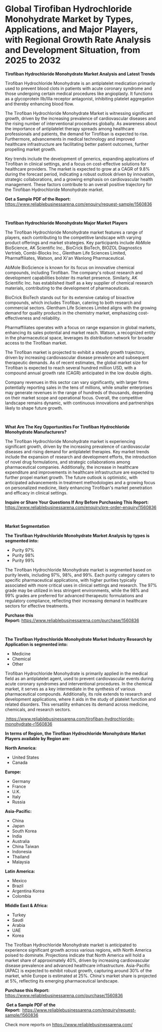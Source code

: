 <p><h1>Global Tirofiban Hydrochloride Monohydrate Market by Types, Applications, and Major Players, with Regional Growth Rate Analysis and Development Situation, from 2025 to 2032</h1></p><p><strong>Tirofiban Hydrochloride Monohydrate Market Analysis and Latest Trends</strong></p>
<p><p>Tirofiban Hydrochloride Monohydrate is an antiplatelet medication primarily used to prevent blood clots in patients with acute coronary syndrome and those undergoing certain medical procedures like angioplasty. It functions as a glycoprotein IIb/IIIa receptor antagonist, inhibiting platelet aggregation and thereby enhancing blood flow.</p><p>The Tirofiban Hydrochloride Monohydrate Market is witnessing significant growth, driven by the increasing prevalence of cardiovascular diseases and the rising number of interventional procedures globally. As awareness about the importance of antiplatelet therapy spreads among healthcare professionals and patients, the demand for Tirofiban is expected to rise. Furthermore, advancements in medical technology and improved healthcare infrastructure are facilitating better patient outcomes, further propelling market growth.</p><p>Key trends include the development of generics, expanding applications of Tirofiban in clinical settings, and a focus on cost-effective solutions for healthcare providers. The market is expected to grow at a CAGR of 9.8% during the forecast period, indicating a robust outlook driven by innovation, strategic collaborations, and a growing emphasis on cardiovascular health management. These factors contribute to an overall positive trajectory for the Tirofiban Hydrochloride Monohydrate market.</p></p>
<p><strong>Get a Sample PDF of the Report:&nbsp;</strong> <a href="https://www.reliablebusinessarena.com/enquiry/request-sample/1560836?utm_campaign=2317&utm_medium=2&utm_source=Github&utm_content=ia&utm_term=02042025&utm_id=tirofiban-hydrochloride-monohydrate">https://www.reliablebusinessarena.com/enquiry/request-sample/1560836</a></p>
<p>&nbsp;</p>
<p><strong>Tirofiban Hydrochloride Monohydrate Major Market Players</strong></p>
<p><p>The Tirofiban Hydrochloride Monohydrate market features a range of players, each contributing to the competitive landscape with varying product offerings and market strategies. Key participants include AbMole BioScience, AK Scientific Inc., BioCrick BioTech, BIOZOL Diagnostics Vertrieb, Combi-Blocks Inc., Glentham Life Sciences Limited, Pharmaffiliates, Watson, and Xi'an Wanlong Pharmaceutical.</p><p>AbMole BioScience is known for its focus on innovative chemical compounds, including Tirofiban. The company's robust research and development capabilities bolster its market presence. Similarly, AK Scientific Inc. has established itself as a key supplier of chemical research materials, contributing to the development of pharmaceuticals.</p><p>BioCrick BioTech stands out for its extensive catalog of bioactive compounds, which includes Tirofiban, catering to both research and commercial sectors. Glentham Life Sciences Limited aligns with the growing demand for quality products in the chemistry market, emphasizing cost-effectiveness and reliability.</p><p>Pharmaffiliates operates with a focus on range expansion in global markets, enhancing its sales potential and market reach. Watson, a recognized entity in the pharmaceutical space, leverages its distribution network for broader access to the Tirofiban market.</p><p>The Tirofiban market is projected to exhibit a steady growth trajectory, driven by increasing cardiovascular disease prevalence and subsequent therapeutic demands. As of recent estimates, the global market size for Tirofiban is expected to reach several hundred million USD, with a compound annual growth rate (CAGR) anticipated in the low double digits.</p><p>Company revenues in this sector can vary significantly, with larger firms potentially reporting sales in the tens of millions, while smaller enterprises may generate revenues in the range of hundreds of thousands, depending on their market scope and operational focus. Overall, the competitive landscape remains dynamic, with continuous innovations and partnerships likely to shape future growth.</p></p>
<p>&nbsp;</p>
<p><strong>What Are The Key Opportunities For Tirofiban Hydrochloride Monohydrate Manufacturers?</strong></p>
<p><p>The Tirofiban Hydrochloride Monohydrate market is experiencing significant growth, driven by the increasing prevalence of cardiovascular diseases and rising demand for antiplatelet therapies. Key market trends include the expansion of research and development efforts, the introduction of novel drug formulations, and strategic collaborations among pharmaceutical companies. Additionally, the increase in healthcare expenditure and improvements in healthcare infrastructure are expected to further propel market growth. The future outlook is optimistic, with anticipated advancements in treatment methodologies and a growing focus on personalized medicine, likely enhancing Tirofiban's market penetration and efficacy in clinical settings.</p></p>
<p><strong>Inquire or Share Your Questions If Any Before Purchasing This Report:</strong> <a href="https://www.reliablebusinessarena.com/enquiry/pre-order-enquiry/1560836?utm_campaign=2317&utm_medium=2&utm_source=Github&utm_content=ia&utm_term=02042025&utm_id=tirofiban-hydrochloride-monohydrate">https://www.reliablebusinessarena.com/enquiry/pre-order-enquiry/1560836</a></p>
<p>&nbsp;</p>
<p><strong>Market Segmentation</strong></p>
<p><strong>The Tirofiban Hydrochloride Monohydrate Market Analysis by types is segmented into:</strong></p>
<p><ul><li>Purity 97%</li><li>Purity 98%</li><li>Purity 99%</li></ul></p>
<p><p>The Tirofiban Hydrochloride Monohydrate market is segmented based on purity levels, including 97%, 98%, and 99%. Each purity category caters to specific pharmaceutical applications, with higher purities typically associated with more critical uses in clinical settings and research. The 97% grade may be utilized in less stringent environments, while the 98% and 99% grades are preferred for advanced therapeutic formulations and regulatory compliance, reflecting their increasing demand in healthcare sectors for effective treatments.</p></p>
<p><strong>Purchase this Report:&nbsp;</strong><a href="https://www.reliablebusinessarena.com/purchase/1560836?utm_campaign=2317&utm_medium=2&utm_source=Github&utm_content=ia&utm_term=02042025&utm_id=tirofiban-hydrochloride-monohydrate">https://www.reliablebusinessarena.com/purchase/1560836</a></p>
<p>&nbsp;</p>
<p><strong>The Tirofiban Hydrochloride Monohydrate Market Industry Research by Application is segmented into:</strong></p>
<p><ul><li>Medicine</li><li>Chemical</li><li>Other</li></ul></p>
<p><p>Tirofiban Hydrochloride Monohydrate is primarily applied in the medical field as an antiplatelet agent, used to prevent cardiovascular events during acute coronary syndromes and interventional procedures. In the chemical market, it serves as a key intermediate in the synthesis of various pharmaceutical compounds. Additionally, its role extends to research and development applications, where it aids in the study of platelet function and related disorders. This versatility enhances its demand across medicine, chemicals, and research sectors.</p></p>
<p><a href="https://www.reliablebusinessarena.com/tirofiban-hydrochloride-monohydrate-r1560836?utm_campaign=2317&utm_medium=2&utm_source=Github&utm_content=ia&utm_term=02042025&utm_id=tirofiban-hydrochloride-monohydrate">&nbsp;https://www.reliablebusinessarena.com/tirofiban-hydrochloride-monohydrate-r1560836</a></p>
<p><strong>In terms of Region, the Tirofiban Hydrochloride Monohydrate Market Players available by Region are:</strong></p>
<p>
    <p> <strong> North America: </strong>
        <ul>
            <li>United States</li>
            <li>Canada</li>
        </ul>
        </p> 
    <p> <strong> Europe: </strong>
        <ul>
            <li>Germany</li>
            <li>France</li>
            <li>U.K.</li>
            <li>Italy</li>
            <li>Russia</li>
        </ul>
        </p> 
    <p> <strong> Asia-Pacific: </strong>
        <ul>
            <li>China</li>
            <li>Japan</li>
            <li>South Korea</li>
            <li>India</li>
            <li>Australia</li>
            <li>China Taiwan</li>
            <li>Indonesia</li>
            <li>Thailand</li>
            <li>Malaysia</li>
        </ul>
        </p> 
    <p> <strong> Latin America: </strong>
        <ul>
            <li>Mexico</li>
            <li>Brazil</li>
            <li>Argentina Korea</li>
            <li>Colombia</li>
        </ul>
        </p> 
    <p> <strong> Middle East & Africa: </strong>
        <ul>
            <li>Turkey</li>
            <li>Saudi</li>
            <li>Arabia</li>
            <li>UAE</li>
            <li>Korea</li>
        </ul>
    </p>
    </p>
<p><p>The Tirofiban Hydrochloride Monohydrate market is anticipated to experience significant growth across various regions, with North America poised to dominate. Projections indicate that North America will hold a market share of approximately 40%, driven by increasing cardiovascular disease prevalence and advanced healthcare infrastructure. Asia-Pacific (APAC) is expected to exhibit robust growth, capturing around 30% of the market, while Europe is estimated at 25%. China's market share is projected at 5%, reflecting its emerging pharmaceutical landscape.</p></p>
<p><strong>Purchase this Report: </strong><a href="https://www.reliablebusinessarena.com/purchase/1560836?utm_campaign=2317&utm_medium=2&utm_source=Github&utm_content=ia&utm_term=02042025&utm_id=tirofiban-hydrochloride-monohydrate">https://www.reliablebusinessarena.com/purchase/1560836</a></p>
<p>&nbsp;<strong>Get a Sample PDF of the Report:&nbsp;&nbsp;</strong><a href="https://www.reliablebusinessarena.com/enquiry/request-sample/1560836?utm_campaign=2317&utm_medium=2&utm_source=Github&utm_content=ia&utm_term=02042025&utm_id=tirofiban-hydrochloride-monohydrate">https://www.reliablebusinessarena.com/enquiry/request-sample/1560836</a></p>
<p><strong></strong></p>
<p>Check more reports on <a href="https://www.reliablebusinessarena.com/?utm_campaign=2317&utm_medium=2&utm_source=Github&utm_content=ia&utm_term=02042025&utm_id=tirofiban-hydrochloride-monohydrate">https://www.reliablebusinessarena.com/</a></p>